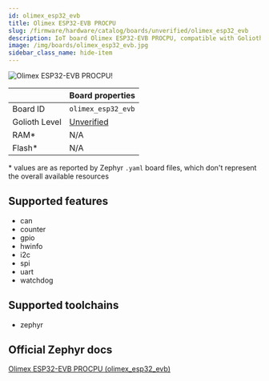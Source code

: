 ```yaml
---
id: olimex_esp32_evb
title: Olimex ESP32-EVB PROCPU
slug: /firmware/hardware/catalog/boards/unverified/olimex_esp32_evb
description: IoT board Olimex ESP32-EVB PROCPU, compatible with Golioth at unverified level.
image: /img/boards/olimex_esp32_evb.jpg
sidebar_class_name: hide-item
---
```


[//]: # (This is an auto-generated file, do not edit! Changes to it will be lost upon re-generation)

![Olimex ESP32-EVB PROCPU!](/img/boards/olimex_esp32_evb.jpg "Olimex ESP32-EVB PROCPU")

|                | Board properties     |
| -------------  | -------------------- |
| Board ID       | `olimex_esp32_evb` |
| Golioth Level  | [Unverified](/firmware/hardware#unverified-boards) |
| RAM*           | N/A |
| Flash*         | N/A |

\* values are as reported by Zephyr `.yaml` board files, which don't represent the overall available resources



## Supported features

* can
* counter
* gpio
* hwinfo
* i2c
* spi
* uart
* watchdog

## Supported toolchains

* zephyr

## Official Zephyr docs

[Olimex ESP32-EVB PROCPU (olimex_esp32_evb)](https://docs.zephyrproject.org/latest/boards/olimex/olimex_esp32_evb/doc/index.html)
